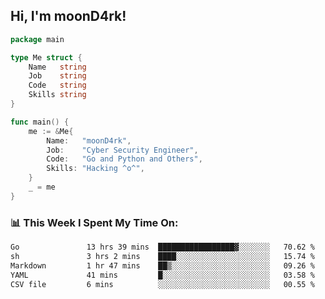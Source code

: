 <h2> Hi, I'm moonD4rk!</h2>

```go
package main

type Me struct {
	Name   string
	Job    string
	Code   string
	Skills string
}

func main() {
	me := &Me{
		Name:   "moonD4rk",
		Job:    "Cyber Security Engineer",
		Code:   "Go and Python and Others",
		Skills: "Hacking ^o^",
	}
	_ = me
}
```

<h3>📊 This Week I Spent My Time On:</h3>
<!-- <img align='right' src="https://github-readme-stats.vercel.app/api?username=moond4rk&show_icons=true&theme=radical", width="300" height="150"> -->

<!--START_SECTION:waka-->

```txt
Go               13 hrs 39 mins  █████████████████▓░░░░░░░   70.62 %
sh               3 hrs 2 mins    ████░░░░░░░░░░░░░░░░░░░░░   15.74 %
Markdown         1 hr 47 mins    ██▒░░░░░░░░░░░░░░░░░░░░░░   09.26 %
YAML             41 mins         █░░░░░░░░░░░░░░░░░░░░░░░░   03.58 %
CSV file         6 mins          ░░░░░░░░░░░░░░░░░░░░░░░░░   00.55 %
```

<!--END_SECTION:waka-->

